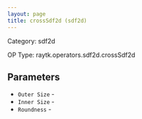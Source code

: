 ```yaml
---
layout: page
title: crossSdf2d (sdf2d)
---
```


Category: sdf2d

OP Type: raytk.operators.sdf2d.crossSdf2d

## Parameters

* `Outer Size` - 
* `Inner Size` - 
* `Roundness` -
